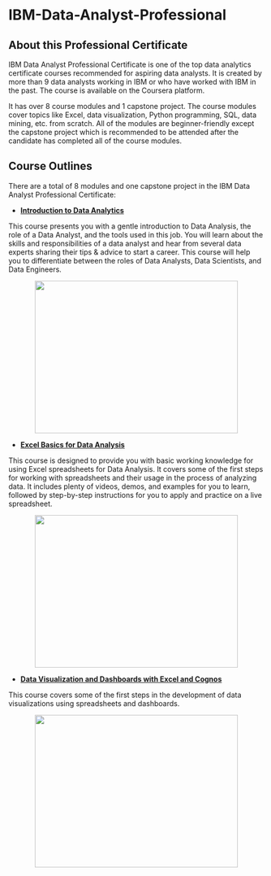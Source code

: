 # IBM-Data-Analyst-Professional
## About this Professional Certificate
IBM Data Analyst Professional Certificate is one of the top data analytics 
certificate courses recommended for aspiring data analysts. It is created by more than 9 data analysts working in 
IBM or who have worked with IBM in the past. 
The course is available on the Coursera platform.

It has over 8 course modules and 1 capstone project. The course modules cover topics like Excel, 
data visualization, Python programming, SQL, data mining, etc. from scratch. All of the modules 
are beginner-friendly except the capstone project which is recommended to be attended after the 
candidate has completed all of the course modules.
## Course Outlines
There are a total of 8 modules and one capstone project in the IBM Data Analyst Professional Certificate:
- **[Introduction to Data Analytics](https://github.com/NoufMr/IBM-Data-Analyst-Professional/tree/main/Excel%20Basics%20for%20Data%20Analyst)**
  
This course presents you with a gentle introduction to Data Analysis, the role of a Data Analyst, and the tools used in this job. You will learn about the skills and responsibilities of a data analyst and hear from several data experts sharing their tips & advice to start a career. This course will help you to differentiate between the roles of Data Analysts, Data Scientists, and Data Engineers.

<p align="center">
<img src="https://github.com/NoufMr/IBM-Data-Analyst-Professional/assets/134384114/73754056-1376-4b77-9717-f23b9c608d95" width="400" height="300" />
</p>

- **[Excel Basics for Data Analysis](https://github.com/NoufMr/IBM-Data-Analyst-Professional/blob/main/CERTIFICATES/Excel%20Basics%20for%20Data%20Analysis.png)**
  
This course is designed to provide you with basic working knowledge for using Excel spreadsheets for Data Analysis. It covers some of the first steps for working with spreadsheets and their usage in the process of analyzing data. It includes plenty of videos, demos, and examples for you to learn, followed by step-by-step instructions for you to apply and practice on a live spreadsheet.

<p align="center">
<img src="https://github.com/NoufMr/IBM-Data-Analyst-Professional/assets/134384114/6411c872-cb23-438e-a46e-b5af5f9311fe" width="400" height="300" />
</p>

- **[Data Visualization and Dashboards with Excel and Cognos](https://github.com/NoufMr/IBM-Data-Analyst-Professional/blob/main/CERTIFICATES/Data%20Visualization%20and%20Dashboards%20with%20Excel%20and%20Cognos.png)**
  
This course covers some of the first steps in the development of data visualizations using spreadsheets and dashboards.


<p align="center">
<img src="https://github.com/NoufMr/IBM-Data-Analyst-Professional/assets/134384114/f26338cb-069c-44a3-b158-753d8aebf09b" width="400" height="300" />
</p>



